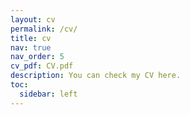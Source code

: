 ```yaml
---
layout: cv
permalink: /cv/
title: cv
nav: true
nav_order: 5
cv_pdf: CV.pdf
description: You can check my CV here.
toc:
  sidebar: left
---
```

